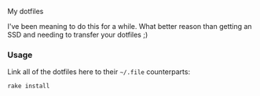 My dotfiles

I've been meaning to do this for a while. What better reason than getting an SSD and needing to transfer your dotfiles ;)

### Usage

Link all of the dotfiles here to their `~/.file` counterparts:

    rake install
